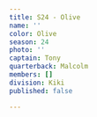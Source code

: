 ```yaml
---
title: S24 - Olive
name: ''
color: Olive
season: 24
photo: ''
captain: Tony
quarterback: Malcolm
members: []
division: Kiki
published: false

---
```

